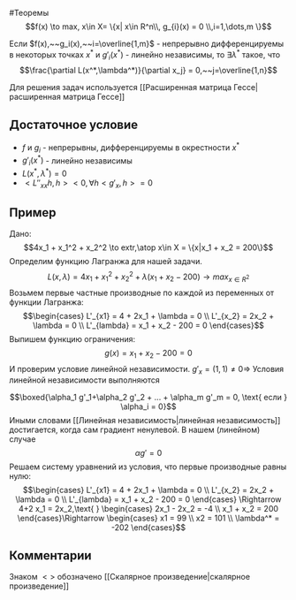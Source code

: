#Теоремы
$$f(x) \to max, x\in X= \{x| x\in R^n\\, g_{i}(x) = 0 \\,i=1,\dots,m   \}$$

Если $f(x),~~g_i(x),~~i=\overline{1,m}$ - непрерывно дифференцируемы в некоторых точках $x^*$ и $g'_i(x^*)$ - линейно независимы, то $\exists \lambda^*$ такое, что $$\frac{\partial L(x^*,\lambda^*)}{\partial x_j} = 0,~~j=\overline{1,n}$$

Для решения задач используется [[Расширенная матрица Гессе|расширенная матрица Гессе]]
## Достаточное условие

* $f$  и $g_i$ - непрерывны, дифференцируемы в окрестности $x^*$
* $g'_{i}(x^{*})$ - линейно независимы
* $L(x^*,\lambda^*)=0$
* $<L''_{xx}h,h> <0, \forall h <g'_x,h> = 0$
## Пример

Дано:
$$4x_1 + x_1^2 + x_2^2 \to extr,\atop x\in X = \{x|x_1 + x_2 = 200\}$$
Определим функцию Лагранжа для нашей задачи.
$$L(x,\lambda) = 4x_1 + x_1^2 + x_2^2 + \lambda(x_1 + x_2 - 200) \to max_{x\in R^2}$$
Возьмем первые частные производные по каждой из переменных от функции Лагранжа:
$$\begin{cases} L'_{x1} = 4 + 2x_1 + \lambda = 0 \\ L'_{x_2} = 2x_2 + \lambda = 0 \\ L'_{lambda} = x_1 + x_2 - 200 = 0 \end{cases}$$
Выпишем функцию ограничения:
$$g(x) = x_1+x_2 - 200 = 0$$
И проверим условие линейной независимости.
$g'_x=(1,1) \neq 0 \Rightarrow$ Условия линейной независимости выполняются

$$\boxed{\alpha_1 g'_1+\alpha_2 g'_2 + ... + \alpha_m g'_m = 0, \text{  если   } \alpha_i = 0}$$
Иными словами [[Линейная независимость|линейная независимость]] достигается, когда сам градиент ненулевой.
В нашем (линейном) случае
$$\alpha g' = 0$$
Решаем систему уравнений из условия, что первые производные равны нулю:
$$\begin{cases} L'_{x1} = 4 + 2x_1 + \lambda = 0 \\ L'_{x_2} = 2x_2 + \lambda = 0 \\ L'_{lambda} = x_1 + x_2 - 200 = 0 \end{cases} \Rightarrow 4+2 x_1 = 2x_2,\text{ } \begin{cases} 2x_1 - 2x_2 = -4 \\ x_1 + x_2 = 200 \end{cases}\Rightarrow \begin{cases} x1 = 99 \\ x2 = 101 \\ \lambda^* = -202 \end{cases}$$
## Комментарии
Знаком $<>$ обозначено [[Скалярное произведение|скалярное произведение]]


